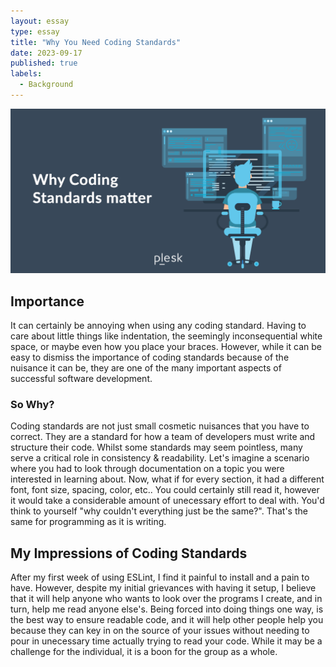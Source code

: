 ```yaml
---
layout: essay
type: essay
title: "Why You Need Coding Standards"
date: 2023-09-17
published: true
labels:
  - Background
---
```


<img src="../images/coding-standards.png" alt="">

## Importance

It can certainly be annoying when using any coding standard. Having to care about little things like indentation, the seemingly inconsequential white space, or maybe even how you place your braces. However, while it can be easy to dismiss the importance of 
coding standards because of the nuisance it can be, they are one of the many important aspects of successful software development.

### So Why?

Coding standards are not just small cosmetic nuisances that you have to correct. They are a standard for how a team of developers must write and structure their code. Whilst some standards may seem pointless, many serve a critical role in 
consistency & readability. Let's imagine a scenario where you had to look through documentation on a topic you were interested in learning about. Now, what if for every section, it had a different font, font size, spacing, color, etc.. You could 
certainly still read it, however it would take a considerable amount of unecessary effort to deal with. You'd think to yourself "why couldn't everything just be the same?". That's the same for programming as it is writing.

## My Impressions of Coding Standards

After my first week of using ESLint, I find it painful to install and a pain to have. However, despite my initial grievances with having it setup, I believe that it will help anyone who wants to look over the programs I create, and in turn, help 
me read anyone else's. Being forced into doing things one way, is the best way to ensure readable code, and it will help other people help you because they can key in on the source of your issues without needing to pour in unecessary time actually 
trying to read your code. While it may be a challenge for the individual, it is a boon for the group as a whole.
